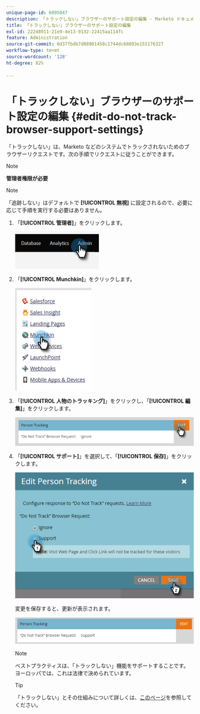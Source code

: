 ```yaml
---
unique-page-id: 6095047
description: 「トラックしない」ブラウザーのサポート設定の編集 - Marketo ドキュメント - 製品ドキュメント
title: 「トラックしない」ブラウザーのサポート設定の編集
exl-id: 22248911-21e9-4e13-9132-22415aa114fc
feature: Administration
source-git-commit: 0d37fbdb7d08901458c1744dc68893e155176327
workflow-type: tm+mt
source-wordcount: '128'
ht-degree: 82%

---
```


# 「トラックしない」ブラウザーのサポート設定の編集 {#edit-do-not-track-browser-support-settings}

「トラックしない」は、Marketo などのシステムでトラックされないためのブラウザーリクエストです。次の手順でリクエストに従うことができます。

>[!NOTE]
>
>**管理者権限が必要**

>[!NOTE]
>
>「追跡しない」はデフォルトで **[!UICONTROL 無視]** に設定されるので、必要に応じて手順を実行する必要はありません。

1. 「**[!UICONTROL 管理者]**」をクリックします。

   ![](assets/edit-do-not-track-browser-support-settings-1.png)

1. 「**[!UICONTROL Munchkin]**」をクリックします。

   ![](assets/edit-do-not-track-browser-support-settings-2.png)

1. 「**[!UICONTROL 人物のトラッキング]**」をクリックし、「**[!UICONTROL 編集]**」をクリックします。

   ![](assets/edit-do-not-track-browser-support-settings-3.png)

1. 「**[!UICONTROL サポート]**」を選択して、「**[!UICONTROL 保存]**」をクリックします。

   ![](assets/edit-do-not-track-browser-support-settings-4.png)

   変更を保存すると、更新が表示されます。

   ![](assets/edit-do-not-track-browser-support-settings-5.png)

   >[!NOTE]
   >
   >ベストプラクティスは、「トラックしない」機能をサポートすることです。ヨーロッパでは、これは法律で決められています。

   >[!TIP]
   >
   >「トラックしない」とその仕組みについて詳しくは、[このページ](https://en.wikipedia.org/wiki/Do_Not_Track)を参照してください。
